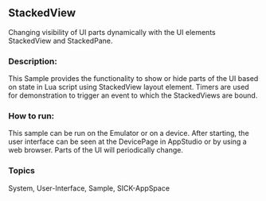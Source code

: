 ## StackedView
Changing visibility of UI parts dynamically with the UI elements StackedView and StackedPane.
### Description:
This Sample provides the functionality to show or hide parts of the UI based on state in Lua script using StackedView layout element. Timers are used for demonstration to trigger an event to which the StackedViews are bound.
### How to run:
This sample can be run on the Emulator or on a device. After starting, the user interface can be seen at the DevicePage in AppStudio or by using a web browser. Parts of the UI will periodically change.

### Topics
System, User-Interface, Sample, SICK-AppSpace
